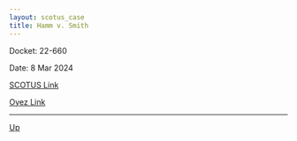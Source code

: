 ```yaml
---
layout: scotus_case
title: Hamm v. Smith
---
```


Docket: 22-660

Date: 8 Mar 2024

[SCOTUS Link](https://www.supremecourt.gov/opinions/23pdf/601us1r02_c07d.pdf)

[Oyez Link](https://www.oyez.org/cases/2024/22-660)

---

[Up](./README.md)